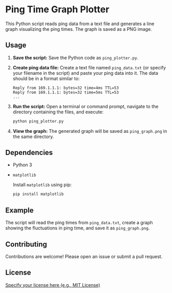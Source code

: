 # Ping Time Graph Plotter

This Python script reads ping data from a text file and generates a line graph visualizing the ping times.  The graph is saved as a PNG image.

## Usage

1.  **Save the script:** Save the Python code as `ping_plotter.py`.
2.  **Create ping data file:** Create a text file named `ping_data.txt` (or specify your filename in the script) and paste your ping data into it.  The data should be in a format similar to:

    ```
    Reply from 169.1.1.1: bytes=32 time=4ms TTL=53
    Reply from 169.1.1.1: bytes=32 time=5ms TTL=53
    ...
    ```

3.  **Run the script:** Open a terminal or command prompt, navigate to the directory containing the files, and execute:

    ```bash
    python ping_plotter.py
    ```

4.  **View the graph:** The generated graph will be saved as `ping_graph.png` in the same directory.

## Dependencies

*   Python 3
*   `matplotlib`

    Install `matplotlib` using pip:

    ```bash
    pip install matplotlib
    ```

## Example

The script will read the ping times from `ping_data.txt`, create a graph showing the fluctuations in ping time, and save it as `ping_graph.png`.

## Contributing

Contributions are welcome!  Please open an issue or submit a pull request.

## License

[Specify your license here (e.g., MIT License)](LICENSE)

